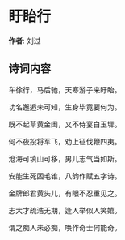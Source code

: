 # 盱眙行

**作者**: 刘过

## 诗词内容

车徐行，马后驰，天寒游子来盱眙。

功名邂逅未可知，生身毕竟要何为。

既不起草黄金闺，又不侍宴白玉墀。

何不夜投将军飞，劝上征伐鞭四夷。

沧海可填山可移，男儿志气当如斯。

安能生死困毛锥，八韵作赋五字诗。

金牌郎君黄头儿，有眼不忍重见之。

志大才疏浩无期，逢人举似人笑嬉。

谓之痴人未必痴，唤作奇士何能奇。


